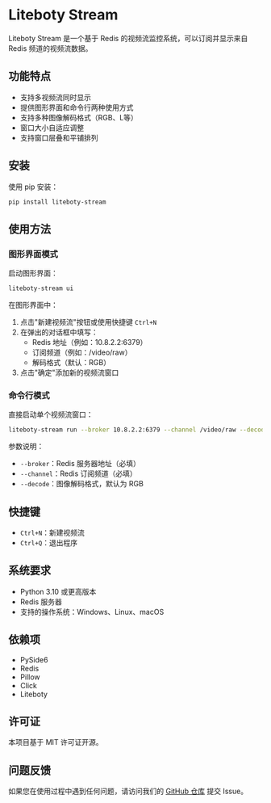 # Liteboty Stream

Liteboty Stream 是一个基于 Redis 的视频流监控系统，可以订阅并显示来自 Redis 频道的视频流数据。

## 功能特点

- 支持多视频流同时显示
- 提供图形界面和命令行两种使用方式
- 支持多种图像解码格式（RGB、L等）
- 窗口大小自适应调整
- 支持窗口层叠和平铺排列

## 安装

使用 pip 安装：
```bash
pip install liteboty-stream
```

## 使用方法

### 图形界面模式

启动图形界面：
```bash
liteboty-stream ui
```


在图形界面中：
1. 点击"新建视频流"按钮或使用快捷键 `Ctrl+N`
2. 在弹出的对话框中填写：
   - Redis 地址（例如：10.8.2.2:6379）
   - 订阅频道（例如：/video/raw）
   - 解码格式（默认：RGB）
3. 点击"确定"添加新的视频流窗口

### 命令行模式

直接启动单个视频流窗口：

```bash
liteboty-stream run --broker 10.8.2.2:6379 --channel /video/raw --decode RGB
```


参数说明：
- `--broker`：Redis 服务器地址（必填）
- `--channel`：Redis 订阅频道（必填）
- `--decode`：图像解码格式，默认为 RGB

## 快捷键

- `Ctrl+N`：新建视频流
- `Ctrl+Q`：退出程序

## 系统要求

- Python 3.10 或更高版本
- Redis 服务器
- 支持的操作系统：Windows、Linux、macOS

## 依赖项

- PySide6
- Redis
- Pillow
- Click
- Liteboty

## 许可证

本项目基于 MIT 许可证开源。

## 问题反馈

如果您在使用过程中遇到任何问题，请访问我们的 [GitHub 仓库](https://github.com/yejue/liteboty) 提交 Issue。